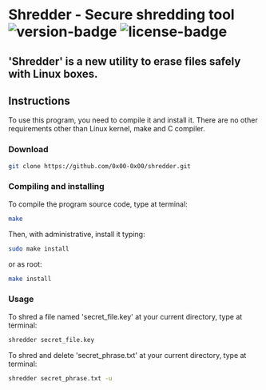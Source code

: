 # Shredder - Secure shredding tool ![version-badge](https://img.shields.io/badge/version-1.23-blue.svg) ![license-badge](https://img.shields.io/badge/license-MIT-green.svg)
'Shredder' is a new utility to erase files safely with Linux boxes.
-----

## Instructions
To use this program, you need to compile it and install it. There are no other requirements other than Linux kernel, make and C compiler.

### Download
```bash
git clone https://github.com/0x00-0x00/shredder.git
```

### Compiling and installing

To compile the program source code, type at terminal:
```bash
make
```

Then, with administrative, install it typing:
```bash
sudo make install
```
or as root:
```bash
make install
```

### Usage
To shred a file named 'secret_file.key' at your current directory, type at terminal:
```bash
shredder secret_file.key
```

To shred and delete 'secret_phrase.txt' at your current directory, type at terminal:
```bash
shredder secret_phrase.txt -u
```

